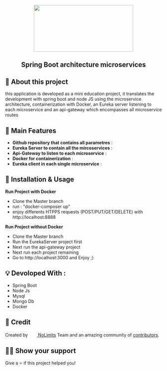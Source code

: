 <!-- Logo -->
<p align="center">
  <a href="https://closer-classroom.herokuapp.com/">
    <img height="150" width="320" src="https://encrypted-tbn0.gstatic.com/images?q=tbn:ANd9GcTbcJeyVNMiFTSQu7dcBNeuVjApcR9hSEDdyg&usqp=CAU">
  </a>
</p>

<!-- Name -->

<h2 align="center" >
  Spring Boot architecture microservices 
</h2>

<!-- Badges -->
<p align="center">
  
</p>



## :mega: About this project

this application is developed as a mini education project, it translates the development with spring boot and node JS using the microservice architecture, containerization with Docker, an Eureka server listening to each microservice and an api-gateway which encompasses all microservice routes

## :rocket: Main Features

- **Github repository that contains all parametres** : 
- **Eureka Server to contain all the mircoservices** : 
- **Api-Gateway to listen to each microservice** :
- **Docker for containerization** :
- **Eureka client in each single microservice** : 



## :wrench: Installation & Usage
**Run Project with Docker**
- Clone the Master branch
- run : "docker-composer up"
- enjoy differents HTPPS requests (POST/PUT/GET/DELETE) with http://localhost:8888

**Run Project without Docker**
- Clone the Master branch
- Run the EurekaServer project first
- Next run the api-gateway project 
- Next run each project remaining
- Go to http://localhost:3000 and Enjoy ;)

## :bulb: Devoloped With :


- Spring Boot 
- Node Js 
- Mysql 
- Mongo Db 
- Docker



## :pencil: Credit

Created by <a href="https://firebasestorage.googleapis.com/v0/b/smart-closer.appspot.com/o/1620185280095-logo%20nolimit.png?alt=media"><img height="17" width="25" src="https://firebasestorage.googleapis.com/v0/b/smart-closer.appspot.com/o/1620185280095-logo%20nolimit.png?alt=media" /> NoLimits</a> Team and an amazing community of [contributors][20].



[20]: https://github.com/louayyahyaoui/Smart-Virtual-Classroom/graphs/contributors

## :man_astronaut: Show your support

Give a ⭐️ if this project helped you!



